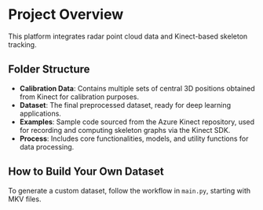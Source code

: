 # Project Overview

This platform integrates radar point cloud data and Kinect-based skeleton tracking.

## Folder Structure

- **Calibration Data**: Contains multiple sets of central 3D positions obtained from Kinect for calibration purposes.
- **Dataset**: The final preprocessed dataset, ready for deep learning applications.
- **Examples**: Sample code sourced from the Azure Kinect repository, used for recording and computing skeleton graphs via the Kinect SDK.
- **Process**: Includes core functionalities, models, and utility functions for data processing.

## How to Build Your Own Dataset

To generate a custom dataset, follow the workflow in `main.py`, starting with MKV files.
